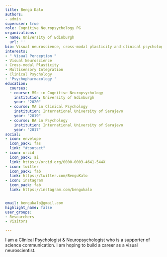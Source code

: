 ```yaml
---
title: Bengü Kalo
authors:
- admin
superuser: true
role: Cognitive Neuropsychology PG
organizations:
- name: University of Edinburgh
  url: ''
bio: Visual neuroscience, cross-modal plasticity and clinical psychology enthusiast.
interests:
- " Visual Perception "
- Visual Neuroscience
- Cross-modal Plasticity
- Multisensory Integration
- Clinical Psychology
- 'Psychopharmacology '
education:
  courses:
  - course: MSc in Cognitive Neuropsychology
    institution: University of Edinburgh
    year: "2020"
  - course: MA in Clinical Psychology
    institution: International University of Sarajevo
    year: "2019"
  - course: BA in Psychology
    institution: International University of Sarajevo
    year: "2017"
social:
- icon: envelope
  icon_pack: fas
  link: "#contact"
- icon: orcid
  icon_pack: ai
  link: https://orcid.org/0000-0003-4641-544X
- icon: twitter
  icon_pack: fab
  link: https://twitter.com/BenguKalo
- icon: instagram
  icon_pack: fab
  link: https://instagram.com/bengukalo


email: bengukalo@gmail.com
highlight_name: false
user_groups:
- Researchers
- Visitors

---
```

I am a Clinical Psychologist & Neuropsychologist who is a supporter of science communication. I am hoping to build a career as a visual neuroscientist.